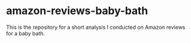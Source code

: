# amazon-reviews-baby-bath

This is the repository for a short analysis I conducted on Amazon reviews for a baby bath.
